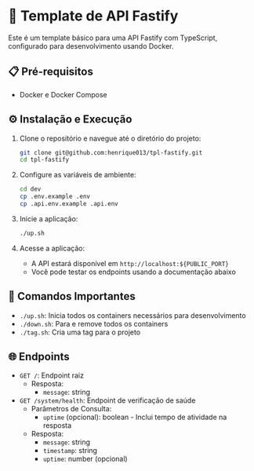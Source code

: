 # 🚀 Template de API Fastify

Este é um template básico para uma API Fastify com TypeScript, configurado para desenvolvimento usando Docker.

## 📋 Pré-requisitos

- Docker e Docker Compose

## ⚙️ Instalação e Execução

1. Clone o repositório e navegue até o diretório do projeto:

   ```bash
   git clone git@github.com:henrique013/tpl-fastify.git
   cd tpl-fastify
   ```

2. Configure as variáveis de ambiente:

   ```bash
   cd dev
   cp .env.example .env
   cp .api.env.example .api.env
   ```

3. Inicie a aplicação:

   ```bash
   ./up.sh
   ```

4. Acesse a aplicação:
   - A API estará disponível em `http://localhost:${PUBLIC_PORT}`
   - Você pode testar os endpoints usando a documentação abaixo

## 🔑 Comandos Importantes

- `./up.sh`: Inicia todos os containers necessários para desenvolvimento
- `./down.sh`: Para e remove todos os containers
- `./tag.sh`: Cria uma tag para o projeto

## 🌐 Endpoints

- `GET /`: Endpoint raiz
  - Resposta:
    - `message`: string
- `GET /system/health`: Endpoint de verificação de saúde
  - Parâmetros de Consulta:
    - `uptime` (opcional): boolean - Inclui tempo de atividade na resposta
  - Resposta:
    - `message`: string
    - `timestamp`: string
    - `uptime`: number (opcional)
